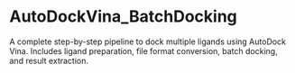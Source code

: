 # AutoDockVina_BatchDocking
A complete step-by-step pipeline to dock multiple ligands using AutoDock Vina. Includes ligand preparation, file format conversion, batch docking, and result extraction.
